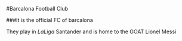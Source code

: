 #Barcalona Football Club

###It is the official FC of barcalona

They play in  _LaLiga_ Santander and is home to the GOAT Lionel Messi